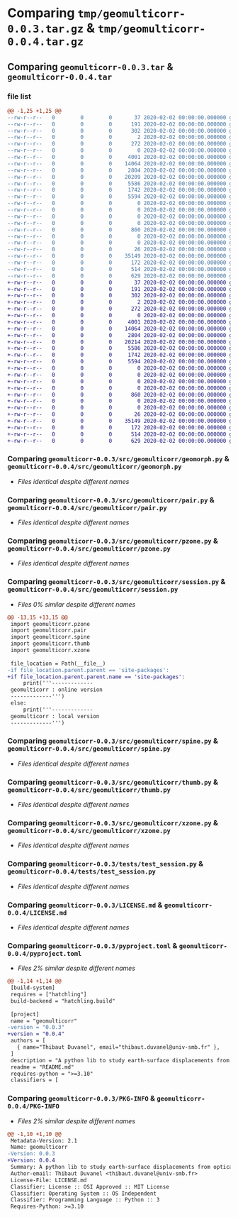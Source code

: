 # Comparing `tmp/geomulticorr-0.0.3.tar.gz` & `tmp/geomulticorr-0.0.4.tar.gz`

## Comparing `geomulticorr-0.0.3.tar` & `geomulticorr-0.0.4.tar`

### file list

```diff
@@ -1,25 +1,25 @@
--rw-r--r--   0        0        0       37 2020-02-02 00:00:00.000000 geomulticorr-0.0.3/.pytest_cache/.gitignore
--rw-r--r--   0        0        0      191 2020-02-02 00:00:00.000000 geomulticorr-0.0.3/.pytest_cache/CACHEDIR.TAG
--rw-r--r--   0        0        0      302 2020-02-02 00:00:00.000000 geomulticorr-0.0.3/.pytest_cache/README.md
--rw-r--r--   0        0        0        2 2020-02-02 00:00:00.000000 geomulticorr-0.0.3/.pytest_cache/v/cache/stepwise
--rw-r--r--   0        0        0      272 2020-02-02 00:00:00.000000 geomulticorr-0.0.3/.vscode/settings.json
--rw-r--r--   0        0        0        0 2020-02-02 00:00:00.000000 geomulticorr-0.0.3/src/geomulticorr/__init__.py
--rw-r--r--   0        0        0     4001 2020-02-02 00:00:00.000000 geomulticorr-0.0.3/src/geomulticorr/geomorph.py
--rw-r--r--   0        0        0    14064 2020-02-02 00:00:00.000000 geomulticorr-0.0.3/src/geomulticorr/pair.py
--rw-r--r--   0        0        0     2804 2020-02-02 00:00:00.000000 geomulticorr-0.0.3/src/geomulticorr/pzone.py
--rw-r--r--   0        0        0    20209 2020-02-02 00:00:00.000000 geomulticorr-0.0.3/src/geomulticorr/session.py
--rw-r--r--   0        0        0     5586 2020-02-02 00:00:00.000000 geomulticorr-0.0.3/src/geomulticorr/spine.py
--rw-r--r--   0        0        0     1742 2020-02-02 00:00:00.000000 geomulticorr-0.0.3/src/geomulticorr/thumb.py
--rw-r--r--   0        0        0     5594 2020-02-02 00:00:00.000000 geomulticorr-0.0.3/src/geomulticorr/xzone.py
--rw-r--r--   0        0        0        0 2020-02-02 00:00:00.000000 geomulticorr-0.0.3/tests/__init__.py
--rw-r--r--   0        0        0        0 2020-02-02 00:00:00.000000 geomulticorr-0.0.3/tests/test_geomorph.py
--rw-r--r--   0        0        0        0 2020-02-02 00:00:00.000000 geomulticorr-0.0.3/tests/test_pair.py
--rw-r--r--   0        0        0        0 2020-02-02 00:00:00.000000 geomulticorr-0.0.3/tests/test_pzone.py
--rw-r--r--   0        0        0      860 2020-02-02 00:00:00.000000 geomulticorr-0.0.3/tests/test_session.py
--rw-r--r--   0        0        0        0 2020-02-02 00:00:00.000000 geomulticorr-0.0.3/tests/test_thumb.py
--rw-r--r--   0        0        0        0 2020-02-02 00:00:00.000000 geomulticorr-0.0.3/tests/test_xzone.py
--rw-r--r--   0        0        0       26 2020-02-02 00:00:00.000000 geomulticorr-0.0.3/.gitignore
--rw-r--r--   0        0        0    35149 2020-02-02 00:00:00.000000 geomulticorr-0.0.3/LICENSE.md
--rw-r--r--   0        0        0      172 2020-02-02 00:00:00.000000 geomulticorr-0.0.3/README.md
--rw-r--r--   0        0        0      514 2020-02-02 00:00:00.000000 geomulticorr-0.0.3/pyproject.toml
--rw-r--r--   0        0        0      629 2020-02-02 00:00:00.000000 geomulticorr-0.0.3/PKG-INFO
+-rw-r--r--   0        0        0       37 2020-02-02 00:00:00.000000 geomulticorr-0.0.4/.pytest_cache/.gitignore
+-rw-r--r--   0        0        0      191 2020-02-02 00:00:00.000000 geomulticorr-0.0.4/.pytest_cache/CACHEDIR.TAG
+-rw-r--r--   0        0        0      302 2020-02-02 00:00:00.000000 geomulticorr-0.0.4/.pytest_cache/README.md
+-rw-r--r--   0        0        0        2 2020-02-02 00:00:00.000000 geomulticorr-0.0.4/.pytest_cache/v/cache/stepwise
+-rw-r--r--   0        0        0      272 2020-02-02 00:00:00.000000 geomulticorr-0.0.4/.vscode/settings.json
+-rw-r--r--   0        0        0        0 2020-02-02 00:00:00.000000 geomulticorr-0.0.4/src/geomulticorr/__init__.py
+-rw-r--r--   0        0        0     4001 2020-02-02 00:00:00.000000 geomulticorr-0.0.4/src/geomulticorr/geomorph.py
+-rw-r--r--   0        0        0    14064 2020-02-02 00:00:00.000000 geomulticorr-0.0.4/src/geomulticorr/pair.py
+-rw-r--r--   0        0        0     2804 2020-02-02 00:00:00.000000 geomulticorr-0.0.4/src/geomulticorr/pzone.py
+-rw-r--r--   0        0        0    20214 2020-02-02 00:00:00.000000 geomulticorr-0.0.4/src/geomulticorr/session.py
+-rw-r--r--   0        0        0     5586 2020-02-02 00:00:00.000000 geomulticorr-0.0.4/src/geomulticorr/spine.py
+-rw-r--r--   0        0        0     1742 2020-02-02 00:00:00.000000 geomulticorr-0.0.4/src/geomulticorr/thumb.py
+-rw-r--r--   0        0        0     5594 2020-02-02 00:00:00.000000 geomulticorr-0.0.4/src/geomulticorr/xzone.py
+-rw-r--r--   0        0        0        0 2020-02-02 00:00:00.000000 geomulticorr-0.0.4/tests/__init__.py
+-rw-r--r--   0        0        0        0 2020-02-02 00:00:00.000000 geomulticorr-0.0.4/tests/test_geomorph.py
+-rw-r--r--   0        0        0        0 2020-02-02 00:00:00.000000 geomulticorr-0.0.4/tests/test_pair.py
+-rw-r--r--   0        0        0        0 2020-02-02 00:00:00.000000 geomulticorr-0.0.4/tests/test_pzone.py
+-rw-r--r--   0        0        0      860 2020-02-02 00:00:00.000000 geomulticorr-0.0.4/tests/test_session.py
+-rw-r--r--   0        0        0        0 2020-02-02 00:00:00.000000 geomulticorr-0.0.4/tests/test_thumb.py
+-rw-r--r--   0        0        0        0 2020-02-02 00:00:00.000000 geomulticorr-0.0.4/tests/test_xzone.py
+-rw-r--r--   0        0        0       26 2020-02-02 00:00:00.000000 geomulticorr-0.0.4/.gitignore
+-rw-r--r--   0        0        0    35149 2020-02-02 00:00:00.000000 geomulticorr-0.0.4/LICENSE.md
+-rw-r--r--   0        0        0      172 2020-02-02 00:00:00.000000 geomulticorr-0.0.4/README.md
+-rw-r--r--   0        0        0      514 2020-02-02 00:00:00.000000 geomulticorr-0.0.4/pyproject.toml
+-rw-r--r--   0        0        0      629 2020-02-02 00:00:00.000000 geomulticorr-0.0.4/PKG-INFO
```

### Comparing `geomulticorr-0.0.3/src/geomulticorr/geomorph.py` & `geomulticorr-0.0.4/src/geomulticorr/geomorph.py`

 * *Files identical despite different names*

### Comparing `geomulticorr-0.0.3/src/geomulticorr/pair.py` & `geomulticorr-0.0.4/src/geomulticorr/pair.py`

 * *Files identical despite different names*

### Comparing `geomulticorr-0.0.3/src/geomulticorr/pzone.py` & `geomulticorr-0.0.4/src/geomulticorr/pzone.py`

 * *Files identical despite different names*

### Comparing `geomulticorr-0.0.3/src/geomulticorr/session.py` & `geomulticorr-0.0.4/src/geomulticorr/session.py`

 * *Files 0% similar despite different names*

```diff
@@ -13,15 +13,15 @@
 import geomulticorr.pzone
 import geomulticorr.pair
 import geomulticorr.spine
 import geomulticorr.thumb
 import geomulticorr.xzone
 
 file_location = Path(__file__)
-if file_location.parent.parent == 'site-packages':
+if file_location.parent.parent.name == 'site-packages':
     print('''-------------
 geomulticorr : online version
 -------------''')
 else:
     print('''-------------
 geomulticorr : local version
 -------------''')
```

### Comparing `geomulticorr-0.0.3/src/geomulticorr/spine.py` & `geomulticorr-0.0.4/src/geomulticorr/spine.py`

 * *Files identical despite different names*

### Comparing `geomulticorr-0.0.3/src/geomulticorr/thumb.py` & `geomulticorr-0.0.4/src/geomulticorr/thumb.py`

 * *Files identical despite different names*

### Comparing `geomulticorr-0.0.3/src/geomulticorr/xzone.py` & `geomulticorr-0.0.4/src/geomulticorr/xzone.py`

 * *Files identical despite different names*

### Comparing `geomulticorr-0.0.3/tests/test_session.py` & `geomulticorr-0.0.4/tests/test_session.py`

 * *Files identical despite different names*

### Comparing `geomulticorr-0.0.3/LICENSE.md` & `geomulticorr-0.0.4/LICENSE.md`

 * *Files identical despite different names*

### Comparing `geomulticorr-0.0.3/pyproject.toml` & `geomulticorr-0.0.4/pyproject.toml`

 * *Files 2% similar despite different names*

```diff
@@ -1,14 +1,14 @@
 [build-system]
 requires = ["hatchling"]
 build-backend = "hatchling.build"
 
 [project]
 name = "geomulticorr"
-version = "0.0.3"
+version = "0.0.4"
 authors = [
   { name="Thibaut Duvanel", email="thibaut.duvanel@univ-smb.fr" },
 ]
 description = "A python lib to study earth-surface displacements from optical images with Ames Stereo Pipeline"
 readme = "README.md"
 requires-python = ">=3.10"
 classifiers = [
```

### Comparing `geomulticorr-0.0.3/PKG-INFO` & `geomulticorr-0.0.4/PKG-INFO`

 * *Files 2% similar despite different names*

```diff
@@ -1,10 +1,10 @@
 Metadata-Version: 2.1
 Name: geomulticorr
-Version: 0.0.3
+Version: 0.0.4
 Summary: A python lib to study earth-surface displacements from optical images with Ames Stereo Pipeline
 Author-email: Thibaut Duvanel <thibaut.duvanel@univ-smb.fr>
 License-File: LICENSE.md
 Classifier: License :: OSI Approved :: MIT License
 Classifier: Operating System :: OS Independent
 Classifier: Programming Language :: Python :: 3
 Requires-Python: >=3.10
```

